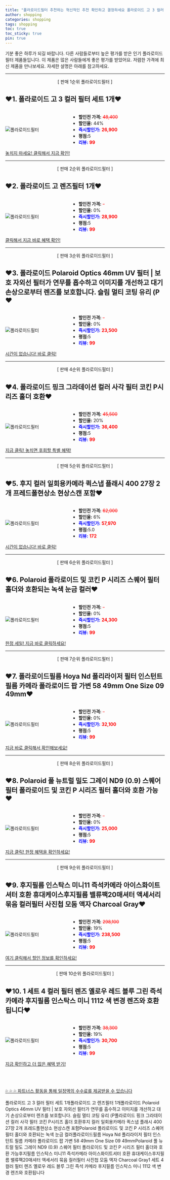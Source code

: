 ```yaml
---
title: "폴라로이드필터 추천하는 혁신적인 추천 확인하고 결정하세요 폴라로이드 고 3 컬러 필터"
author: shopping
categories: shopping
tags: shopping
toc: true
toc_sticky: true
pin: true
---
```

기분 좋은 하루가 되길 바랍니다. 다른 사람들로부터 높은 평가를 받은 인기 폴라로이드필터 제품들입니다. 이 제품은 많은 사람들에게 좋은 평가를 받았어요. 저렴한 가격에 최신 제품을 만나보세요. 자세한 설명은 아래를 참고하세요.

---
<p class="toplist" style="margin: 0 auto; display: block; width: fit-content;">[ 판매 1순위 폴라로이드필터 ]</p>

<h2><strong>❤️1. 폴라로이드 고 3 컬러 필터 세트 1개❤️</strong></h2>

<div style="display: flex; align-items: center;">
    <div style="flex: 0.4;">
        <img src="https://thumbnail9.coupangcdn.com/thumbnails/remote/230x230ex/image/vendor_inventory/a703/46f6c4ef8f1301a50656de6abe7d791fc03c4650404b1e0fcdd79e33d791.jpg" alt="폴라로이드필터" style="max-width: 100%;">
    </div>
    <div style="flex: 0.6; margin-left: 10px;">
        <ul>
            <li><strong>할인전 가격:</strong> <del style="color: red;">48,400</del></li>
            <li><strong>할인율:</strong> 44%</li>
            <li><span style='color:blue'><strong>즉시할인가:</strong></span> <span style='color:red'><strong>26,900</strong></span></li>
            <li><strong>평점:</strong>5</li>
            <li><span style='color:blue'><strong>리뷰:</strong></span> <span style='color:red'><strong>99</strong></span></li>
        </ul>
    </div>
</div>
<div class="center">
    <a href="https://William4Davisa.github.io?lptag=AF9450613&subid=githubio&pageKey=8059178560&traceid=V0-153&itemId=22633290471&vendorItemId=89674604230" class="myButton">
        놓치지 마세요! 클릭해서 지금 확인!
    </a>
</div>


---
<p class="toplist" style="margin: 0 auto; display: block; width: fit-content;">[ 판매 2순위 폴라로이드필터 ]</p>

<h2><strong>❤️2. 폴라로이드 고 렌즈필터 1개❤️</strong></h2>

<div style="display: flex; align-items: center;">
    <div style="flex: 0.4;">
        <img src="https://thumbnail6.coupangcdn.com/thumbnails/remote/230x230ex/image/vendor_inventory/fc13/6cc3f0d7659ce9f8b1d14db83912f0479e71b16cc73dd91c9158e754996d.jpg" alt="폴라로이드필터" style="max-width: 100%;">
    </div>
    <div style="flex: 0.6; margin-left: 10px;">
        <ul>
            <li><strong>할인전 가격:</strong> <del style="color: red;">-</del></li>
            <li><strong>할인율:</strong> 0%</li>
            <li><span style='color:blue'><strong>즉시할인가:</strong></span> <span style='color:red'><strong>28,900</strong></span></li>
            <li><strong>평점:</strong>5</li>
            <li><span style='color:blue'><strong>리뷰:</strong></span> <span style='color:red'><strong>99</strong></span></li>
        </ul>
    </div>
</div>
<div class="center">
    <a href="https://William4Davisa.github.io?lptag=AF9450613&subid=githubio&pageKey=7837234505&traceid=V0-153&itemId=21326112097&vendorItemId=88384923222" class="myButton">
        클릭해서 지금 바로 혜택 확인!
    </a>
</div>


---
<p class="toplist" style="margin: 0 auto; display: block; width: fit-content;">[ 판매 3순위 폴라로이드필터 ]</p>

<h2><strong>❤️3. 폴라로이드 Polaroid Optics 46mm UV 필터 | 보호 자외선 필터가 연무를 흡수하고 이미지를 개선하고 대기 손상으로부터 렌즈를 보호합니다. 슬림 멀티 코팅 유리 (P❤️</strong></h2>

<div style="display: flex; align-items: center;">
    <div style="flex: 0.4;">
        <img src="https://thumbnail6.coupangcdn.com/thumbnails/remote/230x230ex/image/vendor_inventory/a3d3/9eeadffefa01f5e243ddcc6598fe7142b5e1639d91377fd3da819966866b.jpg" alt="폴라로이드필터" style="max-width: 100%;">
    </div>
    <div style="flex: 0.6; margin-left: 10px;">
        <ul>
            <li><strong>할인전 가격:</strong> <del style="color: red;">-</del></li>
            <li><strong>할인율:</strong> 0%</li>
            <li><span style='color:blue'><strong>즉시할인가:</strong></span> <span style='color:red'><strong>23,500</strong></span></li>
            <li><strong>평점:</strong>5</li>
            <li><span style='color:blue'><strong>리뷰:</strong></span> <span style='color:red'><strong>99</strong></span></li>
        </ul>
    </div>
</div>
<div class="center">
    <a href="https://William4Davisa.github.io?lptag=AF9450613&subid=githubio&pageKey=8010293948&traceid=V0-153&itemId=22344560510&vendorItemId=89389698376" class="myButton">
        시간이 없습니다! 바로 클릭!
    </a>
</div>


---
<p class="toplist" style="margin: 0 auto; display: block; width: fit-content;">[ 판매 4순위 폴라로이드필터 ]</p>

<h2><strong>❤️4. 폴라로이드 핑크 그라데이션 컬러 사각 필터 코킨 P시리즈 홀더 호환❤️</strong></h2>

<div style="display: flex; align-items: center;">
    <div style="flex: 0.4;">
        <img src="https://thumbnail10.coupangcdn.com/thumbnails/remote/230x230ex/image/vendor_inventory/ab9c/8d6645c65f9e325b79ce85ab5522068f5f8dc50149d0a8ce350c3b6cc0d6.jpg" alt="폴라로이드필터" style="max-width: 100%;">
    </div>
    <div style="flex: 0.6; margin-left: 10px;">
        <ul>
            <li><strong>할인전 가격:</strong> <del style="color: red;">45,500</del></li>
            <li><strong>할인율:</strong> 20%</li>
            <li><span style='color:blue'><strong>즉시할인가:</strong></span> <span style='color:red'><strong>36,400</strong></span></li>
            <li><strong>평점:</strong>5</li>
            <li><span style='color:blue'><strong>리뷰:</strong></span> <span style='color:red'><strong>99</strong></span></li>
        </ul>
    </div>
</div>
<div class="center">
    <a href="https://William4Davisa.github.io?lptag=AF9450613&subid=githubio&pageKey=7761150725&traceid=V0-153&itemId=20929889552&vendorItemId=90257183215" class="myButton">
        지금 클릭! 놓치면 후회할 특별 혜택!
    </a>
</div>


---
<p class="toplist" style="margin: 0 auto; display: block; width: fit-content;">[ 판매 5순위 폴라로이드필터 ]</p>

<h2><strong>❤️5. 후지 컬러 일회용카메라 퀵스냅 플래시 400 27장 2개 프레드폴현상소 현상스캔 포함❤️</strong></h2>

<div style="display: flex; align-items: center;">
    <div style="flex: 0.4;">
        <img src="https://thumbnail7.coupangcdn.com/thumbnails/remote/230x230ex/image/vendor_inventory/a5ef/642d33e45d5260012509a1bfcdb4a4f206c696cb621f6e8a88a4e978658c.png" alt="폴라로이드필터" style="max-width: 100%;">
    </div>
    <div style="flex: 0.6; margin-left: 10px;">
        <ul>
            <li><strong>할인전 가격:</strong> <del style="color: red;">62,000</del></li>
            <li><strong>할인율:</strong> 6%</li>
            <li><span style='color:blue'><strong>즉시할인가:</strong></span> <span style='color:red'><strong>57,970</strong></span></li>
            <li><strong>평점:</strong>5.0</li>
            <li><span style='color:blue'><strong>리뷰:</strong></span> <span style='color:red'><strong>172</strong></span></li>
        </ul>
    </div>
</div>
<div class="center">
    <a href="https://William4Davisa.github.io?lptag=AF9450613&subid=githubio&pageKey=7391334439&traceid=V0-153&itemId=19110380917&vendorItemId=86230537643" class="myButton">
        시간이 없습니다! 바로 클릭!
    </a>
</div>


---
<p class="toplist" style="margin: 0 auto; display: block; width: fit-content;">[ 판매 6순위 폴라로이드필터 ]</p>

<h2><strong>❤️6. Polaroid 폴라로이드 및 코킨 P 시리즈 스퀘어 필터 홀더와 호환되는 녹색 눈금 컬러❤️</strong></h2>

<div style="display: flex; align-items: center;">
    <div style="flex: 0.4;">
        <img src="https://thumbnail7.coupangcdn.com/thumbnails/remote/230x230ex/image/vendor_inventory/5d2a/c3365b47af5c9b25508d5cb97fc5263cf142e07c2529743fb5334d484144.jpg" alt="폴라로이드필터" style="max-width: 100%;">
    </div>
    <div style="flex: 0.6; margin-left: 10px;">
        <ul>
            <li><strong>할인전 가격:</strong> <del style="color: red;">-</del></li>
            <li><strong>할인율:</strong> 0%</li>
            <li><span style='color:blue'><strong>즉시할인가:</strong></span> <span style='color:red'><strong>24,300</strong></span></li>
            <li><strong>평점:</strong>5</li>
            <li><span style='color:blue'><strong>리뷰:</strong></span> <span style='color:red'><strong>99</strong></span></li>
        </ul>
    </div>
</div>
<div class="center">
    <a href="https://William4Davisa.github.io?lptag=AF9450613&subid=githubio&pageKey=8069233604&traceid=V0-153&itemId=22704245171&vendorItemId=89739798309" class="myButton">
        한정 세일! 지금 바로 클릭하세요!
    </a>
</div>


---
<p class="toplist" style="margin: 0 auto; display: block; width: fit-content;">[ 판매 7순위 폴라로이드필터 ]</p>

<h2><strong>❤️7. 폴라로이드필름 Hoya Nd 폴리라이저 필터 인스턴트 필름 카메라 폴라로이드 팝 가변 58 49mm One Size 09 49mm❤️</strong></h2>

<div style="display: flex; align-items: center;">
    <div style="flex: 0.4;">
        <img src="https://thumbnail8.coupangcdn.com/thumbnails/remote/230x230ex/image/vendor_inventory/0e1f/5bb8cff281870f9cd12d5a1d03cc076c0caef8bcb490aad2111bbf3f31e2.jpg" alt="폴라로이드필터" style="max-width: 100%;">
    </div>
    <div style="flex: 0.6; margin-left: 10px;">
        <ul>
            <li><strong>할인전 가격:</strong> <del style="color: red;">-</del></li>
            <li><strong>할인율:</strong> 0%</li>
            <li><span style='color:blue'><strong>즉시할인가:</strong></span> <span style='color:red'><strong>32,100</strong></span></li>
            <li><strong>평점:</strong>5</li>
            <li><span style='color:blue'><strong>리뷰:</strong></span> <span style='color:red'><strong>99</strong></span></li>
        </ul>
    </div>
</div>
<div class="center">
    <a href="https://William4Davisa.github.io?lptag=AF9450613&subid=githubio&pageKey=6456352783&traceid=V0-153&itemId=14034991424&vendorItemId=90737010532" class="myButton">
        지금 바로 클릭해서 확인해보세요!
    </a>
</div>


---
<p class="toplist" style="margin: 0 auto; display: block; width: fit-content;">[ 판매 8순위 폴라로이드필터 ]</p>

<h2><strong>❤️8. Polaroid 풀 뉴트럴 밀도 그레이 ND9 (0.9) 스퀘어 필터 폴라로이드 및 코킨 P 시리즈 필터 홀더와 호환 가능❤️</strong></h2>

<div style="display: flex; align-items: center;">
    <div style="flex: 0.4;">
        <img src="https://thumbnail7.coupangcdn.com/thumbnails/remote/230x230ex/image/vendor_inventory/810e/c73f176e3fbee4892e9286ed11ecbc62d47a6de36976627a7f90d953e59f.jpg" alt="폴라로이드필터" style="max-width: 100%;">
    </div>
    <div style="flex: 0.6; margin-left: 10px;">
        <ul>
            <li><strong>할인전 가격:</strong> <del style="color: red;">-</del></li>
            <li><strong>할인율:</strong> 0%</li>
            <li><span style='color:blue'><strong>즉시할인가:</strong></span> <span style='color:red'><strong>25,000</strong></span></li>
            <li><strong>평점:</strong>5</li>
            <li><span style='color:blue'><strong>리뷰:</strong></span> <span style='color:red'><strong>99</strong></span></li>
        </ul>
    </div>
</div>
<div class="center">
    <a href="https://William4Davisa.github.io?lptag=AF9450613&subid=githubio&pageKey=8041430114&traceid=V0-153&itemId=22515573114&vendorItemId=89557635066" class="myButton">
        지금 클릭! 한정 혜택을 확인하세요!
    </a>
</div>


---
<p class="toplist" style="margin: 0 auto; display: block; width: fit-content;">[ 판매 9순위 폴라로이드필터 ]</p>

<h2><strong>❤️9. 후지필름 인스탁스 미니11 즉석카메라 아이스화이트셔터 호환 휴대케이스후지필름 밸류팩20매셔터 액세서리 묶음 컬러필터 사진첩 모둠 액자 Charcoal Gray❤️</strong></h2>

<div style="display: flex; align-items: center;">
    <div style="flex: 0.4;">
        <img src="https://thumbnail7.coupangcdn.com/thumbnails/remote/230x230ex/image/vendor_inventory/b285/131eb32cf1e1fb152cd3fa7365680c297529b08143250942c73df9bd0006.jpg" alt="폴라로이드필터" style="max-width: 100%;">
    </div>
    <div style="flex: 0.6; margin-left: 10px;">
        <ul>
            <li><strong>할인전 가격:</strong> <del style="color: red;">298,100</del></li>
            <li><strong>할인율:</strong> 19%</li>
            <li><span style='color:blue'><strong>즉시할인가:</strong></span> <span style='color:red'><strong>238,500</strong></span></li>
            <li><strong>평점:</strong>5</li>
            <li><span style='color:blue'><strong>리뷰:</strong></span> <span style='color:red'><strong>99</strong></span></li>
        </ul>
    </div>
</div>
<div class="center">
    <a href="https://William4Davisa.github.io?lptag=AF9450613&subid=githubio&pageKey=7863858030&traceid=V0-153&itemId=21465845295&vendorItemId=89341593725" class="myButton">
        여기 클릭해서 할인 정보를 확인하세요!
    </a>
</div>


---
<p class="toplist" style="margin: 0 auto; display: block; width: fit-content;">[ 판매 10순위 폴라로이드필터 ]</p>

<h2><strong>❤️10. 1 세트 4 컬러 필터 렌즈 옐로우 레드 블루 그린 즉석 카메라 후지필름 인스탁스 미니 1112 색 변경 렌즈와 호환됩니다❤️</strong></h2>

<div style="display: flex; align-items: center;">
    <div style="flex: 0.4;">
        <img src="https://thumbnail6.coupangcdn.com/thumbnails/remote/230x230ex/image/vendor_inventory/96cb/7ede2cec138575eed0fab04537eec551256c93107aa3056f4faf219bc7b1.jpg" alt="폴라로이드필터" style="max-width: 100%;">
    </div>
    <div style="flex: 0.6; margin-left: 10px;">
        <ul>
            <li><strong>할인전 가격:</strong> <del style="color: red;">38,300</del></li>
            <li><strong>할인율:</strong> 19%</li>
            <li><span style='color:blue'><strong>즉시할인가:</strong></span> <span style='color:red'><strong>30,700</strong></span></li>
            <li><strong>평점:</strong>5</li>
            <li><span style='color:blue'><strong>리뷰:</strong></span> <span style='color:red'><strong>99</strong></span></li>
        </ul>
    </div>
</div>
<div class="center">
    <a href="https://William4Davisa.github.io?lptag=AF9450613&subid=githubio&pageKey=8182005362&traceid=V0-153&itemId=23395232896&vendorItemId=90782182926" class="myButton">
        지금 확인하고 더 많은 혜택 받기!
    </a>
</div>

<br><br><br>[💦 💦 💦 파트너스 활동을 통해 일정액의 수수료를 제공받을 수 있습니다](https://link.coupang.com/a/bcpT2c)<br><br>폴라로이드 고 3 컬러 필터 세트 1개폴라로이드 고 렌즈필터 1개폴라로이드 Polaroid Optics 46mm UV 필터 | 보호 자외선 필터가 연무를 흡수하고 이미지를 개선하고 대기 손상으로부터 렌즈를 보호합니다. 슬림 멀티 코팅 유리 (P폴라로이드 핑크 그라데이션 컬러 사각 필터 코킨 P시리즈 홀더 호환후지 컬러 일회용카메라 퀵스냅 플래시 400 27장 2개 프레드폴현상소 현상스캔 포함Polaroid 폴라로이드 및 코킨 P 시리즈 스퀘어 필터 홀더와 호환되는 녹색 눈금 컬러폴라로이드필름 Hoya Nd 폴리라이저 필터 인스턴트 필름 카메라 폴라로이드 팝 가변 58 49mm One Size 09 49mmPolaroid 풀 뉴트럴 밀도 그레이 ND9 (0.9) 스퀘어 필터 폴라로이드 및 코킨 P 시리즈 필터 홀더와 호환 가능후지필름 인스탁스 미니11 즉석카메라 아이스화이트셔터 호환 휴대케이스후지필름 밸류팩20매셔터 액세서리 묶음 컬러필터 사진첩 모둠 액자 Charcoal Gray1 세트 4 컬러 필터 렌즈 옐로우 레드 블루 그린 즉석 카메라 후지필름 인스탁스 미니 1112 색 변경 렌즈와 호환됩니다